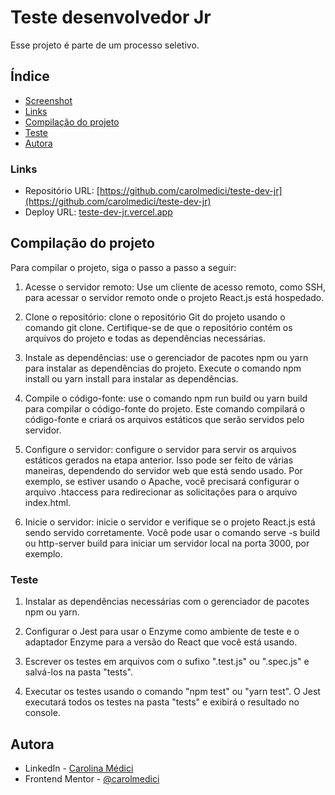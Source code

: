 # Teste desenvolvedor Jr

Esse projeto é parte de um processo seletivo. 

## Índice

- [Screenshot](#screenshot)
- [Links](#links)
- [Compilação do projeto](#compilação-do-projeto)
- [Teste](#teste)  
- [Autora](#autora)


### Links

- Repositório URL: [https://github.com/carolmedici/teste-dev-jr](https://github.com/carolmedici/teste-dev-jr)
- Deploy URL: [teste-dev-jr.vercel.app](teste-dev-jr.vercel.app)

## Compilação do projeto

Para compilar o projeto, siga o passo a passo a seguir:

1. Acesse o servidor remoto: Use um cliente de acesso remoto, como SSH, para acessar o servidor remoto onde o projeto React.js está hospedado.

2. Clone o repositório: clone o repositório Git do projeto usando o comando git clone. Certifique-se de que o repositório contém os arquivos do projeto e todas as dependências necessárias.

3. Instale as dependências: use o gerenciador de pacotes npm ou yarn para instalar as dependências do projeto. Execute o comando npm install ou yarn install para instalar as dependências.

4. Compile o código-fonte: use o comando npm run build ou yarn build para compilar o código-fonte do projeto. Este comando compilará o código-fonte e criará os arquivos estáticos que serão servidos pelo servidor.

5. Configure o servidor: configure o servidor para servir os arquivos estáticos gerados na etapa anterior. Isso pode ser feito de várias maneiras, dependendo do servidor web que está sendo usado. Por exemplo, se estiver usando o Apache, você precisará configurar o arquivo .htaccess para redirecionar as solicitações para o arquivo index.html.

6. Inicie o servidor: inicie o servidor e verifique se o projeto React.js está sendo servido corretamente. Você pode usar o comando serve -s build ou http-server build para iniciar um servidor local na porta 3000, por exemplo.

### Teste

1. Instalar as dependências necessárias com o gerenciador de pacotes npm ou yarn.

2. Configurar o Jest para usar o Enzyme como ambiente de teste e o adaptador Enzyme para a versão do React que você está usando.

3. Escrever os testes em arquivos com o sufixo ".test.js" ou ".spec.js" e salvá-los na pasta "tests".

4. Executar os testes usando o comando "npm test" ou "yarn test". O Jest executará todos os testes na pasta "tests" e exibirá o resultado no console.



## Autora

- LinkedIn - [Carolina Médici](https://www.linkedin.com/in/carolina-medici/)
- Frontend Mentor - [@carolmedici](https://www.frontendmentor.io/profile/carolmedici)

